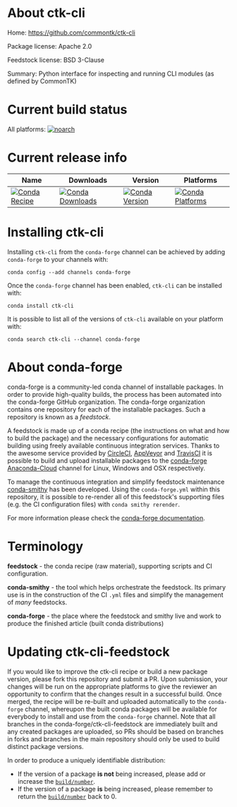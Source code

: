 About ctk-cli
=============

Home: https://github.com/commontk/ctk-cli

Package license: Apache 2.0

Feedstock license: BSD 3-Clause

Summary: Python interface for inspecting and running CLI modules (as defined by CommonTK)



Current build status
====================

All platforms:
[![noarch](https://img.shields.io/circleci/project/github/conda-forge/ctk-cli-feedstock/master.svg?label=noarch)](https://circleci.com/gh/conda-forge/ctk-cli-feedstock)

Current release info
====================

| Name | Downloads | Version | Platforms |
| --- | --- | --- | --- |
| [![Conda Recipe](https://img.shields.io/badge/recipe-ctk--cli-green.svg)](https://anaconda.org/conda-forge/ctk-cli) | [![Conda Downloads](https://img.shields.io/conda/dn/conda-forge/ctk-cli.svg)](https://anaconda.org/conda-forge/ctk-cli) | [![Conda Version](https://img.shields.io/conda/vn/conda-forge/ctk-cli.svg)](https://anaconda.org/conda-forge/ctk-cli) | [![Conda Platforms](https://img.shields.io/conda/pn/conda-forge/ctk-cli.svg)](https://anaconda.org/conda-forge/ctk-cli) |

Installing ctk-cli
==================

Installing `ctk-cli` from the `conda-forge` channel can be achieved by adding `conda-forge` to your channels with:

```
conda config --add channels conda-forge
```

Once the `conda-forge` channel has been enabled, `ctk-cli` can be installed with:

```
conda install ctk-cli
```

It is possible to list all of the versions of `ctk-cli` available on your platform with:

```
conda search ctk-cli --channel conda-forge
```


About conda-forge
=================

conda-forge is a community-led conda channel of installable packages.
In order to provide high-quality builds, the process has been automated into the
conda-forge GitHub organization. The conda-forge organization contains one repository
for each of the installable packages. Such a repository is known as a *feedstock*.

A feedstock is made up of a conda recipe (the instructions on what and how to build
the package) and the necessary configurations for automatic building using freely
available continuous integration services. Thanks to the awesome service provided by
[CircleCI](https://circleci.com/), [AppVeyor](http://www.appveyor.com/)
and [TravisCI](https://travis-ci.org/) it is possible to build and upload installable
packages to the [conda-forge](https://anaconda.org/conda-forge)
[Anaconda-Cloud](http://docs.anaconda.org/) channel for Linux, Windows and OSX respectively.

To manage the continuous integration and simplify feedstock maintenance
[conda-smithy](http://github.com/conda-forge/conda-smithy) has been developed.
Using the ``conda-forge.yml`` within this repository, it is possible to re-render all of
this feedstock's supporting files (e.g. the CI configuration files) with ``conda smithy rerender``.

For more information please check the [conda-forge documentation](https://conda-forge.org/docs/).

Terminology
===========

**feedstock** - the conda recipe (raw material), supporting scripts and CI configuration.

**conda-smithy** - the tool which helps orchestrate the feedstock.
                   Its primary use is in the construction of the CI ``.yml`` files
                   and simplify the management of *many* feedstocks.

**conda-forge** - the place where the feedstock and smithy live and work to
                  produce the finished article (built conda distributions)


Updating ctk-cli-feedstock
==========================

If you would like to improve the ctk-cli recipe or build a new
package version, please fork this repository and submit a PR. Upon submission,
your changes will be run on the appropriate platforms to give the reviewer an
opportunity to confirm that the changes result in a successful build. Once
merged, the recipe will be re-built and uploaded automatically to the
`conda-forge` channel, whereupon the built conda packages will be available for
everybody to install and use from the `conda-forge` channel.
Note that all branches in the conda-forge/ctk-cli-feedstock are
immediately built and any created packages are uploaded, so PRs should be based
on branches in forks and branches in the main repository should only be used to
build distinct package versions.

In order to produce a uniquely identifiable distribution:
 * If the version of a package **is not** being increased, please add or increase
   the [``build/number``](http://conda.pydata.org/docs/building/meta-yaml.html#build-number-and-string).
 * If the version of a package **is** being increased, please remember to return
   the [``build/number``](http://conda.pydata.org/docs/building/meta-yaml.html#build-number-and-string)
   back to 0.